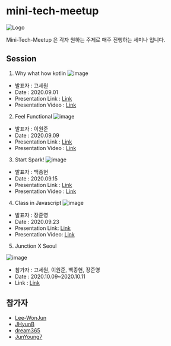 # mini-tech-meetup
![Logo](https://user-images.githubusercontent.com/10369528/91630035-2aaff000-ea09-11ea-8996-6916fef85ac6.jpg)

Mini-Tech-Meetup 은 각자 원하는 주제로 매주 진행하는 세미나 입니다.

## Session

1. Why what how kotlin 
![image](https://user-images.githubusercontent.com/10369528/92321923-f96a9c00-f068-11ea-9bc6-34289087bf60.png)

 - 발표자 : 고세원
 - Date : 2020.09.01
 - Presentation Link : [Link](https://www.slideshare.net/SewonKo/why-what-how-kotlin-238369286)
 - Presentation Video : [Link](https://www.youtube.com/watch?v=rpG4_VwZtAM)
 
2. Feel Functional
![image](https://user-images.githubusercontent.com/10369528/92734115-36a99380-f3b3-11ea-8401-a980b4ed5852.png)

 - 발표자 : 이원준
 - Date : 2020.09.09
 - Presentation Link : [Link](https://www.slideshare.net/ssuser094d3a/feel-functional)
 - Presentation Video : [Link](https://youtu.be/s05MHP7zyPE)
 
3. Start Spark!
![image](https://user-images.githubusercontent.com/10369528/93666103-55481280-fab6-11ea-9da7-889118559666.png)

 - 발표자 : 백종현
 - Date : 2020.09.15
 - Presentation Link : [Link](https://www.slideshare.net/ssuser31a17d/start-spark)
 - Presentation Video : [Link](https://youtu.be/Dvm-TQa1B-I)
 
4. Class in Javascript
![image](https://user-images.githubusercontent.com/61405355/94094369-48327700-fe5a-11ea-98d3-6d806ba99142.png)

 - 발표자 : 장준영
 - Date : 2020.09.23
 - Presentation Link:  [Link](https://www.slideshare.net/secret/a2BUYiTn7hPn9A)
 - Presentation Video:  [Link](https://youtu.be/xQwMEiN1e8Y)

5. Junction X Seoul

![image](https://user-images.githubusercontent.com/10369528/95670230-8605fe00-0bc3-11eb-9b44-d950a4cbb9be.png) 
 - 참가자 : 고세원, 이원준, 백종현, 장준영
 - Date : 2020.10.09~2020.10.11
 - Link : [Link](https://github.com/Mini-Tech-Meetup/meetube-description)


## 참가자
 - [Lee-WonJun](https://github.com/Lee-WonJun)
 - [JHyunB](https://github.com/JHyunB)
 - [dream365](https://github.com/dream365)
 - [JunYoung7](https://github.com/JunYoung7)
